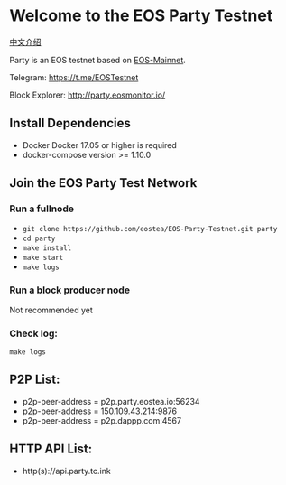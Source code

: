 # Welcome to the EOS Party Testnet

[中文介绍](https://eosfans.io/wiki/eos-party-testnet)

Party is an EOS testnet based on [EOS-Mainnet](https://github.com/EOS-Mainnet/eos).

Telegram: https://t.me/EOSTestnet

Block Explorer: http://party.eosmonitor.io/

## Install Dependencies
* Docker Docker 17.05 or higher is required
* docker-compose version >= 1.10.0

## Join the EOS Party Test Network

### Run a fullnode

* `git clone https://github.com/eostea/EOS-Party-Testnet.git party`
* `cd party`
* `make install`
* `make start`
* `make logs`

### Run a block producer node
  Not recommended yet

### Check log:

`make logs`

## P2P List:

* p2p-peer-address = p2p.party.eostea.io:56234
* p2p-peer-address = 150.109.43.214:9876
* p2p-peer-address = p2p.dappp.com:4567

## HTTP API List:

* http(s)://api.party.tc.ink
